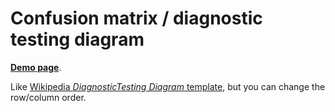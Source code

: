# Confusion matrix / diagnostic testing diagram

**[Demo page][demo-v1]**.

Like [Wikipedia *DiagnosticTesting Diagram* template][wikipedia-matrix], but you can change the row/column order.

[demo-v1]:http://antonkhorev.github.io/statistics-confusion/v1/
[wikipedia-matrix]:https://en.wikipedia.org/wiki/Template:DiagnosticTesting_Diagram
